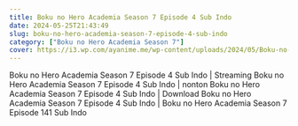 ```yaml
---
title: Boku no Hero Academia Season 7 Episode 4 Sub Indo
date: 2024-05-25T21:43:49
slug: boku-no-hero-academia-season-7-episode-4-sub-indo
category: ["Boku no Hero Academia Season 7"]
cover: https://i3.wp.com/ayanime.me/wp-content/uploads/2024/05/Boku-no-Hero-Academia-7th-Season-768x1051-1.jpg
---
```


<p>Boku no Hero Academia Season 7 Episode 4 Sub Indo | Streaming Boku no Hero Academia Season 7 Episode 4 Sub Indo | nonton Boku no Hero Academia Season 7 Episode 4 Sub Indo | Download Boku no Hero Academia Season 7 Episode 4 Sub Indo | Boku no Hero Academia Season 7 Episode 141 Sub Indo</p>

